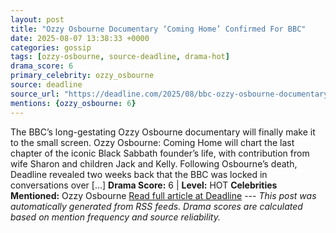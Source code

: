 ```yaml
---
layout: post
title: "Ozzy Osbourne Documentary ‘Coming Home’ Confirmed For BBC"
date: 2025-08-07 13:38:33 +0000
categories: gossip
tags: [ozzy-osbourne, source-deadline, drama-hot]
drama_score: 6
primary_celebrity: ozzy_osbourne
source: deadline
source_url: "https://deadline.com/2025/08/bbc-ozzy-osbourne-documentary-coming-home-confirmed-1236481103/"
mentions: {ozzy_osbourne: 6}
---
```


The BBC’s long-gestating Ozzy Osbourne documentary will finally make it to the small screen. Ozzy Osbourne: Coming Home will chart the last chapter of the iconic Black Sabbath founder’s life, with contribution from wife Sharon and children Jack and Kelly. Following Osbourne’s death, Deadline revealed two weeks back that the BBC was locked in conversations over […] **Drama Score:** 6 | **Level:** HOT **Celebrities Mentioned:** Ozzy Osbourne [Read full article at Deadline](https://deadline.com/2025/08/bbc-ozzy-osbourne-documentary-coming-home-confirmed-1236481103/) --- *This post was automatically generated from RSS feeds. Drama scores are calculated based on mention frequency and source reliability.*